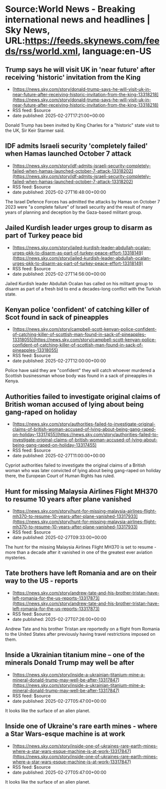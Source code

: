 # Source:World News - Breaking international news and headlines | Sky News, URL:https://feeds.skynews.com/feeds/rss/world.xml, language:en-US

## Trump says he will visit UK in 'near future' after receiving 'historic' invitation from the King
 - [https://news.sky.com/story/donald-trump-says-he-will-visit-uk-in-near-future-after-receiving-historic-invitation-from-the-king-13318218](https://news.sky.com/story/donald-trump-says-he-will-visit-uk-in-near-future-after-receiving-historic-invitation-from-the-king-13318218)
 - RSS feed: $source
 - date published: 2025-02-27T17:21:00+00:00

Donald Trump has been invited by King Charles for a "historic" state visit to the UK, Sir Keir Starmer said.

## IDF admits Israeli security 'completely failed' when Hamas launched October 7 attack
 - [https://news.sky.com/story/idf-admits-israeli-security-completely-failed-when-hamas-launched-october-7-attack-13318202](https://news.sky.com/story/idf-admits-israeli-security-completely-failed-when-hamas-launched-october-7-attack-13318202)
 - RSS feed: $source
 - date published: 2025-02-27T16:48:00+00:00

The Israel Defence Forces has admitted the attacks by Hamas on October 7 2023 were "a complete failure" of Israeli security and the result of many years of planning and deception by the Gaza-based militant group.

## Jailed Kurdish leader urges group to disarm as part of Turkey peace bid
 - [https://news.sky.com/story/jailed-kurdish-leader-abdullah-ocalan-urges-pkk-to-disarm-as-part-of-turkey-peace-effort-13318149](https://news.sky.com/story/jailed-kurdish-leader-abdullah-ocalan-urges-pkk-to-disarm-as-part-of-turkey-peace-effort-13318149)
 - RSS feed: $source
 - date published: 2025-02-27T14:56:00+00:00

Jailed Kurdish leader Abdullah Ocalan has called on his militant group to disarm as part of a fresh bid to end a decades-long conflict with the Turkish state.

## Kenyan police 'confident' of catching killer of Scot found in sack of pineapples
 - [https://news.sky.com/story/campbell-scott-kenyan-police-confident-of-catching-killer-of-scottish-man-found-in-sack-of-pineapples-13318055](https://news.sky.com/story/campbell-scott-kenyan-police-confident-of-catching-killer-of-scottish-man-found-in-sack-of-pineapples-13318055)
 - RSS feed: $source
 - date published: 2025-02-27T12:00:00+00:00

Police have said they are "confident" they will catch whoever murdered a Scottish businessman whose body was found in a sack of pineapples in Kenya.

## Authorities failed to investigate original claims of British woman accused of lying about being gang-raped on holiday
 - [https://news.sky.com/story/authorities-failed-to-investigate-original-claims-of-british-woman-accused-of-lying-about-being-gang-raped-on-holiday-13317455](https://news.sky.com/story/authorities-failed-to-investigate-original-claims-of-british-woman-accused-of-lying-about-being-gang-raped-on-holiday-13317455)
 - RSS feed: $source
 - date published: 2025-02-27T11:00:00+00:00

Cypriot authorities failed to investigate the original claims of a British woman who was later convicted of lying about being gang-raped on holiday there, the European Court of Human Rights has ruled.

## Hunt for missing Malaysia Airlines Flight MH370 to resume 10 years after plane vanished
 - [https://news.sky.com/story/hunt-for-missing-malaysia-airlines-flight-mh370-to-resume-10-years-after-plane-vanished-13317933](https://news.sky.com/story/hunt-for-missing-malaysia-airlines-flight-mh370-to-resume-10-years-after-plane-vanished-13317933)
 - RSS feed: $source
 - date published: 2025-02-27T09:33:00+00:00

The hunt for the missing&#160;Malaysia Airlines Flight MH370 is set to resume - more than a decade after it vanished in one of the greatest ever aviation mysteries.

## Tate brothers have left Romania and are on their way to the US - reports
 - [https://news.sky.com/story/andrew-tate-and-his-brother-tristan-have-left-romania-for-the-us-reports-13317873](https://news.sky.com/story/andrew-tate-and-his-brother-tristan-have-left-romania-for-the-us-reports-13317873)
 - RSS feed: $source
 - date published: 2025-02-27T07:26:00+00:00

Andrew Tate and his brother Tristan are reportedly on a flight from Romania to the United States after previously having travel restrictions imposed on them.

## Inside a Ukrainian titanium mine &#8211; one of the minerals Donald Trump may well be after
 - [https://news.sky.com/story/inside-a-ukrainian-titanium-mine-a-mineral-donald-trump-may-well-be-after-13317847](https://news.sky.com/story/inside-a-ukrainian-titanium-mine-a-mineral-donald-trump-may-well-be-after-13317847)
 - RSS feed: $source
 - date published: 2025-02-27T05:47:00+00:00

It looks like the surface of an alien planet.

## Inside one of Ukraine's rare earth mines - where a Star Wars-esque machine is at work
 - [https://news.sky.com/story/inside-one-of-ukraines-rare-earth-mines-where-a-star-wars-esque-machine-is-at-work-13317847](https://news.sky.com/story/inside-one-of-ukraines-rare-earth-mines-where-a-star-wars-esque-machine-is-at-work-13317847)
 - RSS feed: $source
 - date published: 2025-02-27T05:47:00+00:00

It looks like the surface of an alien planet.

